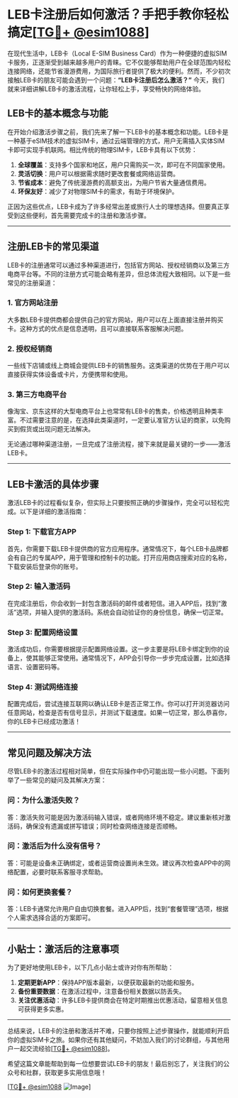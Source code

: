 # LEB卡注册后如何激活？手把手教你轻松搞定[[TG💪+ @esim1088](https://t.me/s/esim1088)]

在现代生活中，LEB卡（Local E-SIM Business Card）作为一种便捷的虚拟SIM卡服务，正逐渐受到越来越多用户的青睐。它不仅能够帮助用户在全球范围内轻松连接网络，还能节省漫游费用，为国际旅行者提供了极大的便利。然而，不少初次接触LEB卡的朋友可能会遇到一个问题：**“LEB卡注册后怎么激活？”** 今天，我们就来详细讲解LEB卡的激活流程，让你轻松上手，享受畅快的网络体验。

## LEB卡的基本概念与功能

在开始介绍激活步骤之前，我们先来了解一下LEB卡的基本概念和功能。LEB卡是一种基于eSIM技术的虚拟SIM卡，通过云端管理的方式，用户无需插入实体SIM卡即可实现手机联网。相比传统的物理SIM卡，LEB卡具有以下优势：

1. **全球覆盖**：支持多个国家和地区，用户只需购买一次，即可在不同国家使用。
2. **灵活切换**：用户可以根据需求随时更改套餐或网络运营商。
3. **节省成本**：避免了传统漫游费的高额支出，为用户节省大量通信费用。
4. **环保友好**：减少了对物理SIM卡的需求，有助于环境保护。

正因为这些优点，LEB卡成为了许多经常出差或旅行人士的理想选择。但要真正享受到这些便利，首先需要完成卡的注册和激活步骤。

---

## 注册LEB卡的常见渠道

LEB卡的注册通常可以通过多种渠道进行，包括官方网站、授权经销商以及第三方电商平台等。不同的注册方式可能会略有差异，但总体流程大致相同。以下是一些常见的注册渠道：

### 1. 官方网站注册
大多数LEB卡提供商都会提供自己的官方网站，用户可以在上面直接注册并购买卡。这种方式的优点是信息透明，且可以直接联系客服解决问题。

### 2. 授权经销商
一些线下店铺或线上商城会提供LEB卡的销售服务。这类渠道的优势在于用户可以直接获得实体设备或卡片，方便携带和使用。

### 3. 第三方电商平台
像淘宝、京东这样的大型电商平台上也常常有LEB卡的售卖，价格透明且种类丰富。不过需要注意的是，在选择此类渠道时，一定要认准官方认证的商家，以免购买到假货或出现问题无法解决。

无论通过哪种渠道注册，一旦完成了注册流程，接下来就是最关键的一步——激活LEB卡。

---

## LEB卡激活的具体步骤

激活LEB卡的过程看似复杂，但实际上只要按照正确的步骤操作，完全可以轻松完成。以下是详细的激活指南：

### Step 1: 下载官方APP
首先，你需要下载LEB卡提供商的官方应用程序。通常情况下，每个LEB卡品牌都会有自己的专属APP，用于管理和控制卡的功能。打开应用商店搜索对应的名称，下载安装后登录你的账号。

### Step 2: 输入激活码
在完成注册后，你会收到一封包含激活码的邮件或者短信。进入APP后，找到“激活”选项，并输入提供的激活码。系统会自动验证你的身份信息，确保一切正常。

### Step 3: 配置网络设置
激活成功后，你需要根据提示配置网络设置。这一步主要是将LEB卡绑定到你的设备上，使其能够正常使用。通常情况下，APP会引导你一步步完成设置，比如选择语言、设置密码等。

### Step 4: 测试网络连接
配置完成后，尝试连接互联网以确认LEB卡是否正常工作。你可以打开浏览器访问任意网站，检查是否有信号显示，并测试下载速度。如果一切正常，那么恭喜你，你的LEB卡已经成功激活！

---

## 常见问题及解决方法

尽管LEB卡的激活过程相对简单，但在实际操作中仍可能出现一些小问题。下面列举了一些常见的疑问及其解决方案：

### 问：为什么激活失败？
答：激活失败可能是因为激活码输入错误，或者网络环境不稳定。建议重新核对激活码，确保没有遗漏或拼写错误；同时检查网络连接是否顺畅。

### 问：激活后为什么没有信号？
答：可能是设备未正确绑定，或者运营商设置尚未生效。建议再次检查APP中的网络配置，必要时联系客服寻求帮助。

### 问：如何更换套餐？
答：LEB卡通常允许用户自由切换套餐。进入APP后，找到“套餐管理”选项，根据个人需求选择合适的方案即可。

---

## 小贴士：激活后的注意事项

为了更好地使用LEB卡，以下几点小贴士或许对你有所帮助：

1. **定期更新APP**：保持APP版本最新，以便获取最新的功能和服务。
2. **备份重要数据**：在激活过程中，注意备份相关数据以防丢失。
3. **关注优惠活动**：许多LEB卡提供商会在特定时期推出优惠活动，留意相关信息可获得更多实惠。

---

总结来说，LEB卡的注册和激活并不难，只要你按照上述步骤操作，就能顺利开启你的虚拟SIM卡之旅。如果你还有其他疑问，不妨加入我们的讨论群组，与其他用户一起交流经验[[TG💪+ @esim1088](https://t.me/s/esim1088)]。

希望这篇文章能帮助到每一位想要尝试LEB卡的朋友！最后别忘了，关注我们的公众号和社群，获取更多实用信息哦！

[[TG💪+ @esim1088](https://t.me/s/esim1088) ![Image](https://i.postimg.cc/4NQfJmqS/Snipaste-2025-05-13-00-14-12.png)]